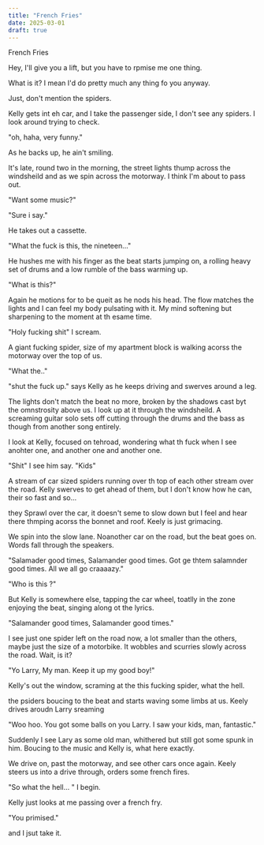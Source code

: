 ```yaml
---
title: "French Fries"
date: 2025-03-01
draft: true
---
```


French Fries

Hey, I'll give you a lift, but you have to rpmise me one thing.

What is it? I mean I'd do pretty much any thing fo you anyway.

Just, don't mention the spiders.

Kelly gets int eh car, and I take the passenger side, I don't see any spiders. I look around trying to check.

"oh, haha, very funny." 

As he backs up, he ain't smiling. 

It's late, round two in the morning, the street lights thump across the windsheild and as we spin across the motorway. I think I'm about to pass out. 

"Want some music?"

"Sure i say." 

He takes out a cassette.

"What the fuck is this, the nineteen..."

He hushes me with his finger as the beat starts jumping on, a rolling heavy set of drums and a low rumble of the bass warming up.

"What is this?"

Again he motions for to be queit as he nods his head. The flow matches the lights and I can feel my body pulsating with it. My mind softening but sharpening to the moment at th esame time. 

"Holy fucking shit" I scream. 

A giant fucking spider, size of my apartment block is walking acorss the motorway over the top of us.

"What the.."

"shut the fuck up." says Kelly as he keeps driving and swerves around a leg.

The lights don't match the beat no more, broken by the shadows cast byt the omnstrosity above us. I look up at it through the windsheild. A screaming guitar solo sets off cutting through the drums and the bass as though from another song entirely.

I look at Kelly, focused on tehroad, wondering what th fuck when I see anohter one, and another one and another one. 

"Shit" I see him say. "Kids"

A stream of car sized spiders running over th top of each other stream over the road. Kelly swerves to get ahead of them, but I don't know how he can, their so fast and so...

they Sprawl over the car, it doesn't seme to slow down but I feel and hear there thmping acorss the bonnet and roof. Keely is just grimacing.

We spin into the slow lane. Noanother car on the road, but the beat goes on. Words fall through the speakers.

"Salamader good times, Salamander good times. Got ge thtem salamnder good times. All we all go craaaazy."

"Who is this ?" 

But Kelly is somewhere else, tapping the car wheel, toatlly in the zone enjoying the beat, singing along ot the lyrics.

"Salamander good times, Salamander good times."

I see just one spider left on the road now, a lot smaller than the others, maybe just the size of a motorbike. It wobbles and scurries slowly across the road. Wait, is it?

"Yo Larry, My man. Keep it up my good boy!" 

Kelly's out the window, scraming at the this fucking spider, what the hell.

the psiders boucing to the beat and starts waving some limbs at us. Keely drives aroudn Larry sreaming

"Woo hoo. You got some balls on you Larry. I saw your kids, man, fantastic."

Suddenly I see Lary as some old man, whithered but still got some spunk in him. Boucing to the music and Kelly is, what here exactly.

We drive on, past the motorway, and see other cars once again. Keely steers us into a drive through, orders some french fires.

"So what the hell... " I begin.

Kelly just looks at me passing over a french fry. 

"You primised."

and I jsut take it.
